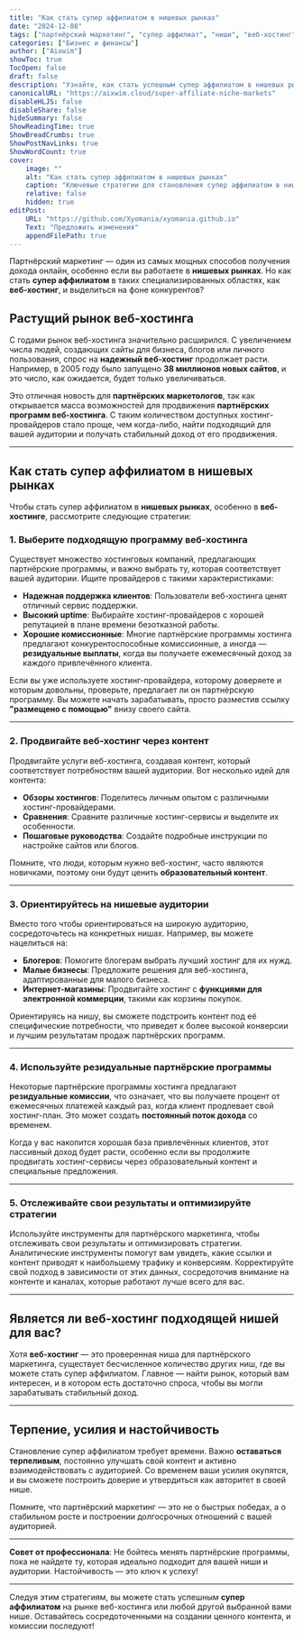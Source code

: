 ```yaml
---
title: "Как стать супер аффилиатом в нишевых рынках"
date: "2024-12-08"
tags: ["партнёрский маркетинг", "супер аффилиат", "ниши", "веб-хостинг", "партнёрские программы"]
categories: ["Бизнес и финансы"]
author: ["Aixwim"]
showToc: true
TocOpen: false
draft: false
description: "Узнайте, как стать успешным супер аффилиатом в нишевых рынках, особенно в веб-хостинге. Изучите ключевые стратегии выбора прибыльных партнёрских программ и создания стабильного дохода."
canonicalURL: "https://aixwim.cloud/super-affiliate-niche-markets"
disableHLJS: false
disableShare: false
hideSummary: false
ShowReadingTime: true
ShowBreadCrumbs: true
ShowPostNavLinks: true
ShowWordCount: true
cover:
    image: ""
    alt: "Как стать супер аффилиатом в нишевых рынках"
    caption: "Ключевые стратегии для становления супер аффилиатом в нишевых рынках, таких как веб-хостинг"
    relative: false
    hidden: true
editPost:
    URL: "https://github.com/Xyomania/xyomania.github.io"
    Text: "Предложить изменения"
    appendFilePath: true
---
```


Партнёрский маркетинг — один из самых мощных способов получения дохода онлайн, особенно если вы работаете в **нишевых рынках**. Но как стать **супер аффилиатом** в таких специализированных областях, как **веб-хостинг**, и выделиться на фоне конкурентов?

<!--more-->

## Растущий рынок веб-хостинга

С годами рынок веб-хостинга значительно расширился. С увеличением числа людей, создающих сайты для бизнеса, блогов или личного пользования, спрос на **надежный веб-хостинг** продолжает расти. Например, в 2005 году было запущено **38 миллионов новых сайтов**, и это число, как ожидается, будет только увеличиваться.

Это отличная новость для **партнёрских маркетологов**, так как открывается масса возможностей для продвижения **партнёрских программ веб-хостинга**. С таким количеством доступных хостинг-провайдеров стало проще, чем когда-либо, найти подходящий для вашей аудитории и получать стабильный доход от его продвижения.

---

## Как стать супер аффилиатом в нишевых рынках

Чтобы стать супер аффилиатом в **нишевых рынках**, особенно в **веб-хостинге**, рассмотрите следующие стратегии:

### 1. **Выберите подходящую программу веб-хостинга**

Существует множество хостинговых компаний, предлагающих партнёрские программы, и важно выбрать ту, которая соответствует вашей аудитории. Ищите провайдеров с такими характеристиками:

- **Надежная поддержка клиентов**: Пользователи веб-хостинга ценят отличный сервис поддержки.
- **Высокий uptime**: Выбирайте хостинг-провайдеров с хорошей репутацией в плане времени безотказной работы.
- **Хорошие комиссионные**: Многие партнёрские программы хостинга предлагают конкурентоспособные комиссионные, а иногда — **резидуальные выплаты**, когда вы получаете ежемесячный доход за каждого привлечённого клиента.

Если вы уже используете хостинг-провайдера, которому доверяете и которым довольны, проверьте, предлагает ли он партнёрскую программу. Вы можете начать зарабатывать, просто разместив ссылку **"размещено с помощью"** внизу своего сайта.

---

### 2. **Продвигайте веб-хостинг через контент**

Продвигайте услуги веб-хостинга, создавая контент, который соответствует потребностям вашей аудитории. Вот несколько идей для контента:

- **Обзоры хостингов**: Поделитесь личным опытом с различными хостинг-провайдерами.
- **Сравнения**: Сравните различные хостинг-сервисы и выделите их особенности.
- **Пошаговые руководства**: Создайте подробные инструкции по настройке сайтов или блогов.

Помните, что люди, которым нужно веб-хостинг, часто являются новичками, поэтому они будут ценить **образовательный контент**.

---

### 3. **Ориентируйтесь на нишевые аудитории**

Вместо того чтобы ориентироваться на широкую аудиторию, сосредоточьтесь на конкретных нишах. Например, вы можете нацелиться на:

- **Блогеров**: Помогите блогерам выбрать лучший хостинг для их нужд.
- **Малые бизнесы**: Предложите решения для веб-хостинга, адаптированные для малого бизнеса.
- **Интернет-магазины**: Продвигайте хостинг с **функциями для электронной коммерции**, такими как корзины покупок.

Ориентируясь на нишу, вы сможете подстроить контент под её специфические потребности, что приведет к более высокой конверсии и лучшим результатам продаж партнёрских программ.

---

### 4. **Используйте резидуальные партнёрские программы**

Некоторые партнёрские программы хостинга предлагают **резидуальные комиссии**, что означает, что вы получаете процент от ежемесячных платежей каждый раз, когда клиент продлевает свой хостинг-план. Это может создать **постоянный поток дохода** со временем.

Когда у вас накопится хорошая база привлечённых клиентов, этот пассивный доход будет расти, особенно если вы продолжите продвигать хостинг-сервисы через образовательный контент и специальные предложения.

---

### 5. **Отслеживайте свои результаты и оптимизируйте стратегии**

Используйте инструменты для партнёрского маркетинга, чтобы отслеживать свои результаты и оптимизировать стратегии. Аналитические инструменты помогут вам увидеть, какие ссылки и контент приводят к наибольшему трафику и конверсиям. Корректируйте свой подход в зависимости от этих данных, сосредоточив внимание на контенте и каналах, которые работают лучше всего для вас.

---

## Является ли веб-хостинг подходящей нишей для вас?

Хотя **веб-хостинг** — это проверенная ниша для партнёрского маркетинга, существует бесчисленное количество других ниш, где вы можете стать супер аффилиатом. Главное — найти рынок, который вам интересен, и в котором есть достаточно спроса, чтобы вы могли зарабатывать стабильный доход.

---

## Терпение, усилия и настойчивость

Становление супер аффилиатом требует времени. Важно **оставаться терпеливым**, постоянно улучшать свой контент и активно взаимодействовать с аудиторией. Со временем ваши усилия окупятся, и вы сможете построить доверие и утвердиться как авторитет в своей нише.

Помните, что партнёрский маркетинг — это не о быстрых победах, а о стабильном росте и построении долгосрочных отношений с вашей аудиторией.

---

**Совет от профессионала**: Не бойтесь менять партнёрские программы, пока не найдете ту, которая идеально подходит для вашей ниши и аудитории. Настойчивость — это ключ к успеху!

---

Следуя этим стратегиям, вы можете стать успешным **супер аффилиатом** на рынке веб-хостинга или любой другой выбранной вами нише. Оставайтесь сосредоточенными на создании ценного контента, и комиссии последуют!
